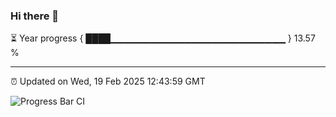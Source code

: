 ### Hi there 👋

⏳ Year progress { ████▁▁▁▁▁▁▁▁▁▁▁▁▁▁▁▁▁▁▁▁▁▁▁▁▁▁ } 13.57 %

---

⏰ Updated on Wed, 19 Feb 2025 12:43:59 GMT

![Progress Bar CI](https://github.com/DhruviPatel157/GitHub-Actions-Demo/workflows/Progress%20Bar%20CI/badge.svg)
